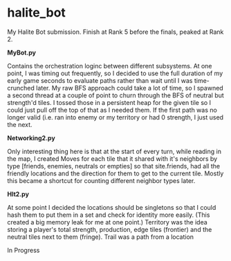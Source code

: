 # halite_bot
My Halite Bot submission.  Finish at Rank 5 before the finals, peaked at Rank 2.


__MyBot.py__

Contains the orchestration loginc between different subsystems. At one point, I was timing out frequently, so I decided to use the full duration of my early game seconds to evaluate paths rather than wait until I was time-crunched later. My raw BFS approach could take a lot of time, so I spawned a second thread at a couple of point to churn through the BFS of neutral but strength'd tiles. I tossed those in a persistent heap for the given tile so I could just pull off the top of that as I needed them. If the first path was no longer valid (i.e. ran into enemy or my territory or had 0 strength, I just used the next.

__Networking2.py__

Only interesting thing here is that at the start of every turn, while reading in the map, I created Moves for each tile that it shared with it's neighbors by type [friends, enemies, neutrals or empties] so that site.friends, had all the friendly locations and the direction for them to get to the current tile. Mostly this became a shortcut for counting different neighbor types later.

__Hlt2.py__

At some point I decided the locations should be singletons so that I could hash them to put them in a set and check for identity more easily. (This created a big memory leak for me at one point.)
Territory was the idea storing a player's total strength, production, edge tiles (frontier) and the neutral tiles next to them (fringe).
Trail was a path from a location


In Progress
